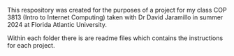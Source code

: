 This respository was created for the purposes of a project for my class COP 3813 (Intro to Internet Computing) taken with Dr David Jaramillo in summer 2024 at Florida Atlantic University.

Within each folder there is are readme files which contains the instructions for each project.
